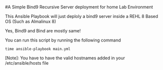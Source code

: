#A Simple Bind9 Recursive Server deployment for home Lab Environment

This Ansible Playbook will just deploly a bind9 server inside a REHL 8 Based OS (Such as Almalinux 8)

Yes, Bind9 and Bind are mostly same!

You can run this script by running the following command
```
time ansible-playbook main.yml
```
[Note]: You have to have the valid hostnames added in your /etc/ansible/hosts file